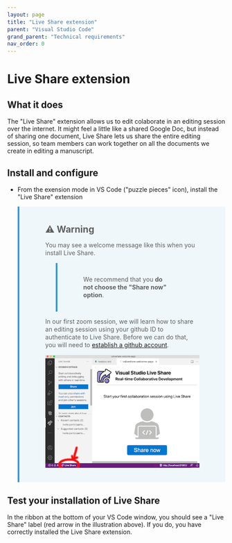 ```yaml
---
layout: page
title: "Live Share extension"
parent: "Visual Studio Code"
grand_parent: "Technical requirements"
nav_order: 0
---
```


# Live Share extension

## What it does

The "Live Share" extension allows us to edit colaborate in an editing session over the internet.  It might feel a little like a shared Google Doc, but instead of sharing one document, Live Share lets us share the entire editing session, so team members can work together on all the documents we create in editing a manuscript.


## Install and configure

- From the exension mode in VS Code ("puzzle pieces" icon), install the "Live Share" extension




> ## **⚠️** Warning
> You may see a welcome message like this when you install Live Share.  
>> We recommend that you **do not choose the "Share now" option**.  
>
> In our first zoom session, we will learn how to share an editing session using your github ID to authenticate to Live Share.  Before we can do that, you will need to [establish a github account](../../github/).
>
> ![Live share](../../../imgs/liveshare.png)




## Test your installation of Live Share


In the ribbon at the bottom of your VS Code window, you should see a "Live Share" label (red arrow in the illustration above).  If you do, you have correctly installed the Live Share extension.



<style>
    blockquote {
         
     background-color: #f0f7fb;
     background-position: 9px 0px;
     background-repeat: no-repeat;
     border-left: solid 4px #3498db;
     line-height: 18px;
     overflow: hidden;
     padding: 15px 60px;
   font-style: normal;
  
    }
</style>